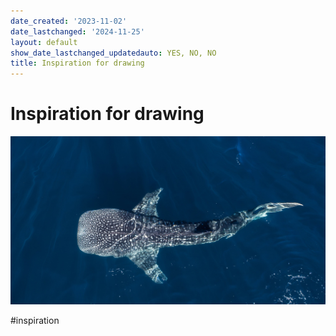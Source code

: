 ```yaml
---
date_created: '2023-11-02'
date_lastchanged: '2024-11-25'
layout: default
show_date_lastchanged_updatedauto: YES, NO, NO
title: Inspiration for drawing
---
```

# Inspiration for drawing
 ![](media/Pasted%20image%2020250109152135.png)

#inspiration 
